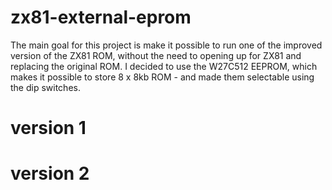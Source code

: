 # zx81-external-eprom
The main goal for this project is make it possible to run one of the improved version of the ZX81 ROM, without the need to opening up for ZX81 and replacing the original ROM. I decided to use the W27C512 EEPROM, which makes it possible to store 8 x 8kb ROM - and made them selectable using the dip switches.

# version 1

# version 2
